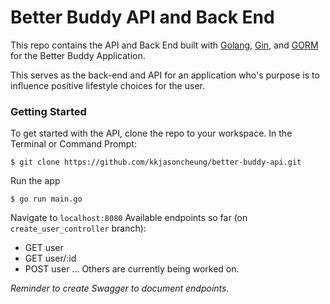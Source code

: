 # Better Buddy API and Back End

This repo contains the API and Back End built with [Golang](https://golang.org/), [Gin](https://gin-gonic.com/docs/introduction/), and [GORM](http://gorm.io/) for the Better Buddy Application.

This serves as the back-end and API for an application who's purpose is to influence positive lifestyle choices for the user.

### Getting Started
To get started with the API, clone the repo to your workspace. In the Terminal or Command Prompt:
```
$ git clone https://github.com/kkjasoncheung/better-buddy-api.git
```
Run the app
```
$ go run main.go
```
Navigate to `localhost:8080`
Available endpoints so far (on `create_user_controller` branch):
- GET user
- GET user/:id
- POST user
... Others are currently being worked on.

_*Reminder to create Swagger to document endpoints.*_

